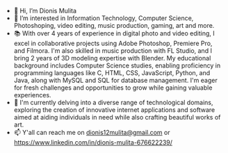 - 👋 Hi, I’m Dionis Mulita
- 👀 I’m interested in Information Technology, Computer Science, Photoshoping, video editing, music production, gaming, art and more.
- 📚 With over 4 years of experience in digital photo and video editing, I excel in collaborative projects using Adobe Photoshop, Premiere Pro, and Filmora. I'm also skilled in music production with FL Studio, and I bring 2 years of 3D modeling expertise with Blender. My educational background includes Computer Science studies, enabling proficiency in programming languages like C, HTML, CSS, JavaScript, Python, and Java, along with MySQL and SQL for database management. I'm eager for fresh challenges and opportunities to grow while gaining valuable experiences.
- 🌱 I'm currently delving into a diverse range of technological domains, exploring the creation of innovative internet applications and software aimed at aiding individuals in need while also crafting beautiful works of art.
- 📫 Y'all can reach me on dionis12mulita@gmail.com or https://www.linkedin.com/in/dionis-mulita-676622239/
